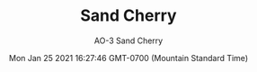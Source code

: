 ---
category: "wall_covering"
date: "Mon Jan 25 2021 16:27:46 GMT-0700 (Mountain Standard Time)"
description: "null"
designer: "Amy Ouradnik"
href: "https://www.areaenvironments.com/amyouradnik"
image_primary: "./img/AO+Sand+Cherry+Art+WEB.jpg"
image_secondary: "./img/AO+Sand+Cherry+Interior+WEB.jpg"
image_thumb: "./img/Amy+Ouradnik.png"
manufacturer: "Area Environments"
slug: "/manufacturers/area_environments/wall_covering/sand_cherry"
subtitle: "AO-3 Sand Cherry"
tags:
  - "area_environments"
  - "wall_covering"
title: "Sand Cherry"
---